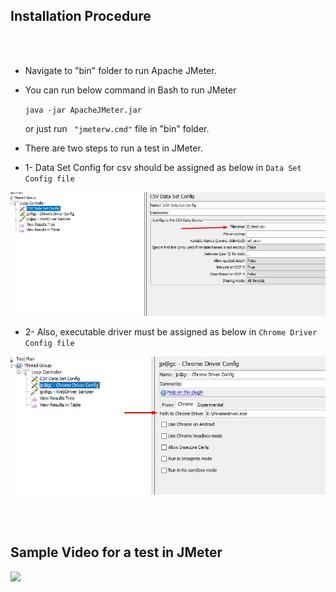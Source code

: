 ## Installation Procedure </br>

</br> </br>

* Navigate to "bin" folder to run Apache JMeter. 

* You can run below command in Bash to run JMeter 

    ``` java -jar ApacheJMeter.jar ```
    
    or just run ``` "jmeterw.cmd"``` file in "bin" folder.

* There are two steps to run a test in JMeter.

* 1- Data Set Config for csv should be assigned as below in ```Data Set Config file```

<img alt="" src="https://github.com/ozgunbos/n11Cases/blob/main/JMeter/DataSetConfig.jpg">

* 2- Also, executable driver must be assigned as below in ```Chrome Driver Config file```

<img alt="" src="https://github.com/ozgunbos/n11Cases/blob/main/JMeter/JMeterAssignPath.jpg">

</br></br>
## Sample Video for a test in JMeter </br>

![](https://github.com/ozgunbos/n11Cases/blob/main/JMeter/JMeter-Sample.gif)
